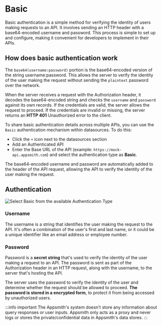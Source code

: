 # Basic

Basic authentication is a simple method for verifying the identity of users making requests to an API. It involves sending an HTTP header with a base64-encoded username and password. This process is simple to set up and configure, making it convenient for developers to implement in their APIs.

## How does basic authentication work

The `base64(username:password)` portion is the base64-encoded version of the string username:password. This allows the server to verify the identity of the user making the request without sending the `plaintext` password over the network.

When the server receives a request with the Authorization header, it decodes the base64-encoded string and checks the `username` and `password` against its own records. If the credentials are valid, the server allows the request to proceed. If the credentials are invalid or missing, the server returns an **HTTP 401** Unauthorized error to the client.

To share basic authentication details across multiple APIs, you can use the `Basic` authentication mechanism within datasources. To do this:

 <VideoEmbed host="youtube" videoId="SM0K4XkkJgM" title="basic authentication" caption="Basic Authentication"/> 

* Click the `+` icon next to the datasources section 
* Add an Authenticated API
* Enter the Base URL of the API (example: `https://mock-api.appsmith.com`) and select the authentication type as **Basic**.

The base64-encoded username and password are automatically added to the header of the API request, allowing the API to verify the identity of the user making the request.





## Authentication


![Select Basic from the available Authentication Type](</img/basic-auth.png>)


### Username
The username is a string that identifies the user making the request to the API. It's often a combination of the user's first and last name, or it could be a unique identifier like an email address or employee number.

### Password
Password is a **secret string** that's used to verify the identity of the user making a request to an API. The password is sent as part of the Authorization header in an HTTP request, along with the username, to the server that's hosting the API.

The server uses the password to verify the identity of the user and determine whether the request should be allowed to proceed. **The password is stored in a encrypted form**, to protect it from being accessed by unauthorized users.

:::info important
The Appsmith's system doesn't store any information about query responses or user inputs. Appsmith only acts as a proxy and never logs or stores the private/confidential data in Appsmith's data stores.
:::